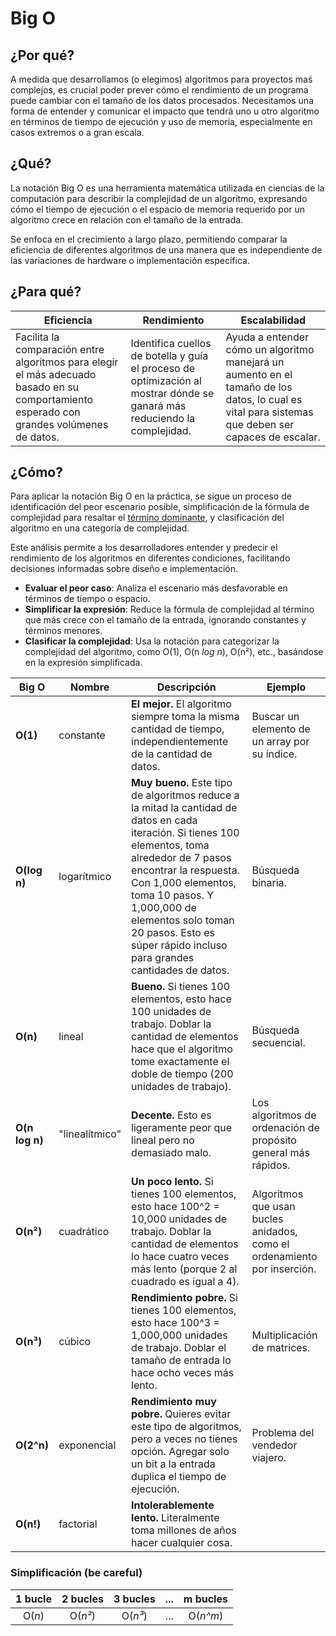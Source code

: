 # Big O

## ¿Por qué?

A medida que desarrollamos (o elegimos) algoritmos para proyectos maś complejos, es crucial poder prever cómo el rendimiento de un programa puede cambiar con el tamaño de los datos procesados. Necesitamos una forma de entender y comunicar el impacto que tendrá uno u otro algoritmo en términos de tiempo de ejecución y uso de memoria, especialmente en casos extremos o a gran escala.

## ¿Qué?

La notación Big O es una herramienta matemática utilizada en ciencias de la computación para describir la complejidad de un algoritmo, expresando cómo el tiempo de ejecución o el espacio de memoria requerido por un algoritmo crece en relación con el tamaño de la entrada.

Se enfoca en el crecimiento a largo plazo, permitiendo comparar la eficiencia de diferentes algoritmos de una manera que es independiente de las variaciones de hardware o implementación específica.

## ¿Para qué?

|Eficiencia|Rendimiento|Escalabilidad|
|-|-|-|
Facilita la comparación entre algoritmos para elegir el más adecuado basado en su comportamiento esperado con grandes volúmenes de datos.|Identifica cuellos de botella y guía el proceso de optimización al mostrar dónde se ganará más reduciendo la complejidad.|Ayuda a entender cómo un algoritmo manejará un aumento en el tamaño de los datos, lo cual es vital para sistemas que deben ser capaces de escalar.

## ¿Cómo?

Para aplicar la notación Big O en la práctica, se sigue un proceso de identificación del peor escenario posible, simplificación de la fórmula de complejidad para resaltar el [término dominante](terminoDominante.md), y clasificación del algoritmo en una categoría de complejidad. 

Este análisis permite a los desarrolladores entender y predecir el rendimiento de los algoritmos en diferentes condiciones, facilitando decisiones informadas sobre diseño e implementación.

- **Evaluar el peor caso**: Analiza el escenario más desfavorable en términos de tiempo o espacio.
- **Simplificar la expresión**: Reduce la fórmula de complejidad al término que más crece con el tamaño de la entrada, ignorando constantes y términos menores.
- **Clasificar la complejidad**: Usa la notación para categorizar la complejidad del algoritmo, como O(1), O(n *log n*), O(n²), etc., basándose en la expresión simplificada.

Big O|Nombre|Descripción|Ejemplo
-|-|-|-
**O(1)** | constante | **El mejor.** El algoritmo siempre toma la misma cantidad de tiempo, independientemente de la cantidad de datos. |Buscar un elemento de un array por su índice.
**O(log n)** | logarítmico | **Muy bueno.** Este tipo de algoritmos reduce a la mitad la cantidad de datos en cada iteración. Si tienes 100 elementos, toma alrededor de 7 pasos encontrar la respuesta. Con 1,000 elementos, toma 10 pasos. Y 1,000,000 de elementos solo toman 20 pasos. Esto es súper rápido incluso para grandes cantidades de datos.|Búsqueda binaria.
**O(n)** | lineal | **Bueno.** Si tienes 100 elementos, esto hace 100 unidades de trabajo. Doblar la cantidad de elementos hace que el algoritmo tome exactamente el doble de tiempo (200 unidades de trabajo).|Búsqueda secuencial.
**O(n log n)** | "linealítmico" | **Decente.** Esto es ligeramente peor que lineal pero no demasiado malo.|Los algoritmos de ordenación de propósito general más rápidos.
**O(n²)** | cuadrático | **Un poco lento.** Si tienes 100 elementos, esto hace 100^2 = 10,000 unidades de trabajo. Doblar la cantidad de elementos lo hace cuatro veces más lento (porque 2 al cuadrado es igual a 4).|Algoritmos que usan bucles anidados, como el ordenamiento por inserción.
**O(n³)** | cúbico | **Rendimiento pobre.** Si tienes 100 elementos, esto hace 100^3 = 1,000,000 unidades de trabajo. Doblar el tamaño de entrada lo hace ocho veces más lento.|Multiplicación de matrices.
**O(2^n)** | exponencial | **Rendimiento muy pobre.** Quieres evitar este tipo de algoritmos, pero a veces no tienes opción. Agregar solo un bit a la entrada duplica el tiempo de ejecución.|Problema del vendedor viajero.
**O(n!)** | factorial | **Intolerablemente lento.** Literalmente toma millones de años hacer cualquier cosa.

### Simplificación (be careful)

<div align=center>

|1 bucle|2 bucles|3 bucles|...|m bucles
|:-:|:-:|:-:|:-:|:-:|
O(*n*)|O(*n²*)|O(*n³*)|...|O(*n^m*)

</div>


